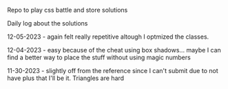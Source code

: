 Repo to play css battle and store solutions

Daily log about the solutions

12-05-2023 - again felt really repetitive altough I optmized the classes.

12-04-2023 - easy because of the cheat using box shadows... maybe I can find a better way to place the stuff without using magic numbers

11-30-2023 - slightly off from the reference since I can't submit due to not have plus that I'll be it. Triangles are hard
